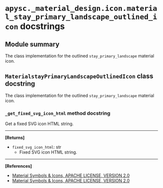 # `apysc._material_design.icon.material_stay_primary_landscape_outlined_icon` docstrings

## Module summary

The class implementation for the outlined `stay_primary_landscape` material icon.

## `MaterialstayPrimaryLandscapeOutlinedIcon` class docstring

The class implementation for the outlined `stay_primary_landscape` material icon.

### `_get_fixed_svg_icon_html` method docstring

Get a fixed SVG icon HTML string.<hr>

**[Returns]**

- `fixed_svg_icon_html`: str
  - Fixed SVG icon HTML string.

<hr>

**[References]**

- [Material Symbols & Icons, APACHE LICENSE, VERSION 2.0](https://fonts.google.com/icons?icon.size=24&icon.color=%23e8eaed)
- [Material Symbols & Icons, APACHE LICENSE, VERSION 2.0](https://www.apache.org/licenses/LICENSE-2.0.html)